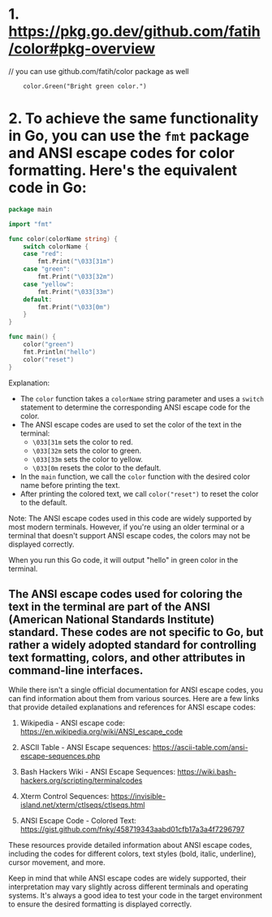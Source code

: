 #  1. https://pkg.go.dev/github.com/fatih/color#pkg-overview

// you can use github.com/fatih/color package as well
```golang
	color.Green("Bright green color.")
```


# 2. To achieve the same functionality in Go, you can use the `fmt` package and ANSI escape codes for color formatting. Here's the equivalent code in Go:

```go
package main

import "fmt"

func color(colorName string) {
    switch colorName {
    case "red":
        fmt.Print("\033[31m")
    case "green":
        fmt.Print("\033[32m")
    case "yellow":
        fmt.Print("\033[33m")
    default:
        fmt.Print("\033[0m")
    }
}

func main() {
    color("green")
    fmt.Println("hello")
    color("reset")
}
```

Explanation:
- The `color` function takes a `colorName` string parameter and uses a `switch` statement to determine the corresponding ANSI escape code for the color.
- The ANSI escape codes are used to set the color of the text in the terminal:
  - `\033[31m` sets the color to red.
  - `\033[32m` sets the color to green.
  - `\033[33m` sets the color to yellow.
  - `\033[0m` resets the color to the default.
- In the `main` function, we call the `color` function with the desired color name before printing the text.
- After printing the colored text, we call `color("reset")` to reset the color to the default.

Note: The ANSI escape codes used in this code are widely supported by most modern terminals. However, if you're using an older terminal or a terminal that doesn't support ANSI escape codes, the colors may not be displayed correctly.

When you run this Go code, it will output "hello" in green color in the terminal.


## The ANSI escape codes used for coloring the text in the terminal are part of the ANSI (American National Standards Institute) standard. These codes are not specific to Go, but rather a widely adopted standard for controlling text formatting, colors, and other attributes in command-line interfaces.

While there isn't a single official documentation for ANSI escape codes, you can find information about them from various sources. Here are a few links that provide detailed explanations and references for ANSI escape codes:

1. Wikipedia - ANSI escape code: 
   https://en.wikipedia.org/wiki/ANSI_escape_code

2. ASCII Table - ANSI Escape sequences:
   https://ascii-table.com/ansi-escape-sequences.php

3. Bash Hackers Wiki - ANSI Escape Sequences:
   https://wiki.bash-hackers.org/scripting/terminalcodes

4. Xterm Control Sequences:
   https://invisible-island.net/xterm/ctlseqs/ctlseqs.html

5. ANSI Escape Code - Colored Text:
   https://gist.github.com/fnky/458719343aabd01cfb17a3a4f7296797

These resources provide detailed information about ANSI escape codes, including the codes for different colors, text styles (bold, italic, underline), cursor movement, and more.

Keep in mind that while ANSI escape codes are widely supported, their interpretation may vary slightly across different terminals and operating systems. It's always a good idea to test your code in the target environment to ensure the desired formatting is displayed correctly.